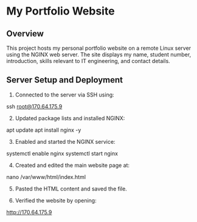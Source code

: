 # My Portfolio Website

## Overview

This project hosts my personal portfolio website on a remote Linux server using the NGINX web server. The site displays my name, student number, introduction, skills relevant to IT engineering, and contact details.

## Server Setup and Deployment

1. Connected to the server via SSH using:

ssh root@170.64.175.9




2. Updated package lists and installed NGINX:

apt update
apt install nginx -y





3. Enabled and started the NGINX service:

systemctl enable nginx
systemctl start nginx




4. Created and edited the main website page at:

nano /var/www/html/index.html



5. Pasted the HTML content and saved the file.

6. Verified the website by opening:

http://170.64.175.9

